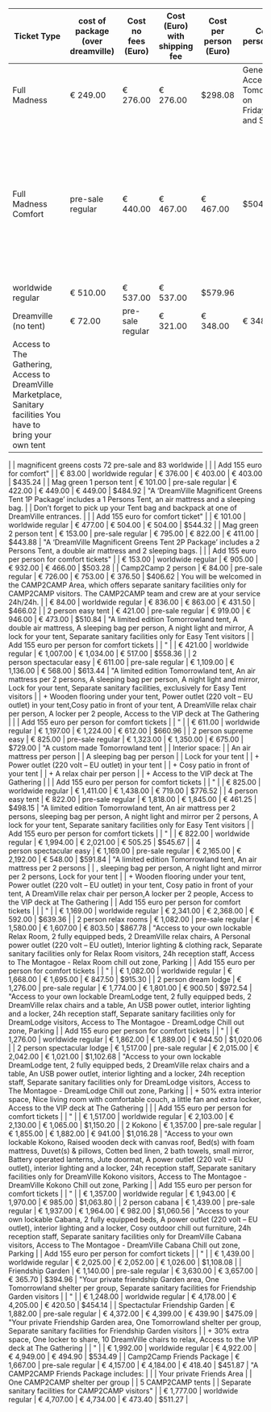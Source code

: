 | Ticket Type                                                                                                                                                                                                                   | cost of package \(over dreamville\) | Cost no fees \(Euro\) | Cost \(Euro\) with shipping fee | Cost per person \(Euro\) | Cost per person \(Dollar\)  | Description of package                                                                                                                                |
|-------------------------------------------------------------------------------------------------------------------------------------------------------------------------------------------------------------------------------|-------------------------------------|-----------------------|---------------------------------|--------------------------|-----------------------------|-------------------------------------------------------------------------------------------------------------------------------------------------------|
| Full Madness                                                                                                                                                                                                                                    | € 249\.00             | € 276\.00                       | € 276\.00                | $298\.08                    | General Access to Tomorrowland on Friday,Saturday and Sunday                                                                                         |                                                                                                                                                                                                          | € 293\.00                           | € 320\.00             | € 320\.00                       | $345\.60                 |
| Full Madness Comfort                                                                                                                                                                                                          | pre\-sale regular                   | € 440\.00             | € 467\.00                       | € 467\.00                | $504\.36                    | Comfort: general access to the festival site \+ access to the comfort \(VIP\) zone at the Mainstage and 3 other stages \(excl\. parking and lockers\) |
| worldwide regular                                                                                                                                                                                                             | € 510\.00                           | € 537\.00             | € 537\.00                       | $579\.96                 |
| Dreamville \(no tent\)                                                                                                                                                                                                        | € 72\.00                            | pre\-sale regular     | € 321\.00                       | € 348\.00                | € 348\.00                   | $375\.84                                                                                                                                              | "Access to DreamVille – 5 days, Access to Tomorrowland \(Regular or Comfort\) – 3 days                                                                                                                                                                                                                                                                                                                                                                   |
| Access to The Gathering, Access to DreamVille Marketplace, Sanitary facilities You have to bring your own tent                                                                                                                |
 |
| magnificent greens costs 72 pre\-sale and 83 worldwide                                                                                                                                                                        |
 |
| Add 155 euro for comfort"                                                                                                                                                                                                     |
| € 83\.00                                                                                                                                                                                                                      | worldwide regular                   | € 376\.00             | € 403\.00                       | € 403\.00                | $435\.24                    |
| Mag green 1 person tent                                                                                                                                                                                                       | € 101\.00                           | pre\-sale regular     | € 422\.00                       | € 449\.00                | € 449\.00                   | $484\.92                                                                                                                                              | "A ‘DreamVille Magnificent Greens Tent 1P Package’ includes a 1 Persons Tent, an air mattress and a sleeping bag\.                                                                                                                                                                                                                                                                                                                                       |
| Don’t forget to pick up your Tent bag and backpack at one of DreamVille entrances\.                                                                                                                                           |
 |
| Add 155 euro for comfort ticket"                                                                                                                                                                                              |
| € 101\.00                                                                                                                                                                                                                     | worldwide regular                   | € 477\.00             | € 504\.00                       | € 504\.00                | $544\.32                    |
| Mag green 2 person tent                                                                                                                                                                                                       | € 153\.00                           | pre\-sale regular     | € 795\.00                       | € 822\.00                | € 411\.00                   | $443\.88                                                                                                                                              | "A ‘DreamVille Magnificent Greens Tent 2P Package’ includes a 2 Persons Tent, a double air mattress and 2 sleeping bags\.                                                                                                                                                                                                                                                                                                                                |
 |
| Add 155 euro per person for comfort tickets"                                                                                                                                                                                  |
| € 153\.00                                                                                                                                                                                                                     | worldwide regular                   | € 905\.00             | € 932\.00                       | € 466\.00                | $503\.28                    |
| Camp2Camp 2 person                                                                                                                                                                                                            | € 84\.00                            | pre\-sale regular     | € 726\.00                       | € 753\.00                | € 376\.50                   | $406\.62                                                                                                                                              | You will be welcomed in the CAMP2CAMP Area, which offers separate sanitary facilities only for CAMP2CAMP visitors\. The CAMP2CAMP team and crew are at your service 24h/24h\.                                                                                                                                                                                                                                                                            |
| € 84\.00                                                                                                                                                                                                                      | worldwide regular                   | € 836\.00             | € 863\.00                       | € 431\.50                | $466\.02                    |
| 2 person easy tent                                                                                                                                                                                                            | € 421\.00                           | pre\-sale regular     | € 919\.00                       | € 946\.00                | € 473\.00                   | $510\.84                                                                                                                                              | "A limited edition Tomorrowland tent, A double air mattress, A sleeping bag per person, A night light and mirror, A lock for your tent, Separate sanitary facilities only for Easy Tent visitors                                                                                                                                                                                                                                                         |
| Add 155 euro per person for comfort tickets                                                                                                                                                                                   |
| "                                                                                                                                                                                                                             |
| € 421\.00                                                                                                                                                                                                                     | worldwide regular                   | € 1,007\.00           | € 1,034\.00                     | € 517\.00                | $558\.36                    |
| 2 person spectacular easy                                                                                                                                                                                                     | € 611\.00                           | pre\-sale regular     | € 1,109\.00                     | € 1,136\.00              | € 568\.00                   | $613\.44                                                                                                                                              | "A limited edition Tomorrowland tent, An air mattress per 2 persons, A sleeping bag per person, A night light and mirror, Lock for your tent, Separate sanitary facilities, exclusively for Easy Tent visitors                                                                                                                                                                                                                                           |
| \+ Wooden flooring under your tent, Power outlet \(220 volt – EU outlet\)  in your tent,Cosy patio in front of your tent, A DreamVille relax chair per person, A locker per 2 people, Access to the VIP deck at The Gathering |
 |
| Add 155 euro per person for comfort tickets                                                                                                                                                                                   |
| "                                                                                                                                                                                                                             |
| € 611\.00                                                                                                                                                                                                                     | worldwide regular                   | € 1,197\.00           | € 1,224\.00                     | € 612\.00                | $660\.96                    |
| 2 person supreme easy                                                                                                                                                                                                         | € 825\.00                           | pre\-sale regular     | € 1,323\.00                     | € 1,350\.00              | € 675\.00                   | $729\.00                                                                                                                                              | "A custom made Tomorrowland tent                                                                                                                                                                                                                                                                                                                                                                                                                         |
| Interior space:                                                                                                                                                                                                               |
| An air mattress per person                                                                                                                                                                                                    |
| A sleeping bag per person                                                                                                                                                                                                     |
| Lock for your tent                                                                                                                                                                                                            |
| \+ Power outlet \(220 volt – EU outlet\)  in your tent                                                                                                                                                                        |
| \+ Cosy patio in front of your tent                                                                                                                                                                                           |
| \+ A relax chair per person                                                                                                                                                                                                   |
| \+ Access to the VIP deck at The Gathering                                                                                                                                                                                    |
 |
| Add 155 euro per person for comfort tickets                                                                                                                                                                                   |
| "                                                                                                                                                                                                                             |
| € 825\.00                                                                                                                                                                                                                     | worldwide regular                   | € 1,411\.00           | € 1,438\.00                     | € 719\.00                | $776\.52                    |
| 4 person easy tent                                                                                                                                                                                                            | € 822\.00                           | pre\-sale regular     | € 1,818\.00                     | € 1,845\.00              | € 461\.25                   | $498\.15                                                                                                                                              | "A limited edition Tomorrowland tent, An air mattress per 2 persons, sleeping bag per person, A night light and mirror per 2 persons, A lock for your tent, Separate sanitary facilities only for Easy Tent visitors                                                                                                                                                                                                                                     |
| Add 155 euro per person for comfort tickets                                                                                                                                                                                   |
| "                                                                                                                                                                                                                             |
| € 822\.00                                                                                                                                                                                                                     | worldwide regular                   | € 1,994\.00           | € 2,021\.00                     | € 505\.25                | $545\.67                    |
| 4 person spectacular easy                                                                                                                                                                                                     | € 1,169\.00                         | pre\-sale regular     | € 2,165\.00                     | € 2,192\.00              | € 548\.00                   | $591\.84                                                                                                                                              | "A limited edition Tomorrowland tent, An air mattress per 2 persons                                                                                                                                                                                                                                                                                                                                                                                      |
| , sleeping bag per person, A night light and mirror per 2 persons, Lock for your tent                                                                                                                                         |
| \+ Wooden flooring under your tent, Power outlet \(220 volt – EU outlet\)  in your tent, Cosy patio in front of your tent, A DreamVille relax chair per person,A locker per 2 people, Access to the VIP deck at The Gathering |
| Add 155 euro per person for comfort tickets                                                                                                                                                                                   |
 |
| "                                                                                                                                                                                                                             |
| € 1,169\.00                                                                                                                                                                                                                   | worldwide regular                   | € 2,341\.00           | € 2,368\.00                     | € 592\.00                | $639\.36                    |
| 2 person relax rooms                                                                                                                                                                                                          | € 1,082\.00                         | pre\-sale regular     | € 1,580\.00                     | € 1,607\.00              | € 803\.50                   | $867\.78                                                                                                                                              | "Access to your own lockable Relax Room, 2 fully equipped beds, 2 DreamVille relax chairs, A Personal power outlet \(220 volt – EU outlet\), Interior lighting & clothing rack, Separate sanitary facilities only for Relax Room visitors, 24h reception staff, Access to The Montagoe \- Relax Room chill out zone, Parking                                                                                                                             |
| Add 155 euro per person for comfort tickets                                                                                                                                                                                   |
| "                                                                                                                                                                                                                             |
| € 1,082\.00                                                                                                                                                                                                                   | worldwide regular                   | € 1,668\.00           | € 1,695\.00                     | € 847\.50                | $915\.30                    |
| 2 person dream lodge                                                                                                                                                                                                          | € 1,276\.00                         | pre\-sale regular     | € 1,774\.00                     | € 1,801\.00              | € 900\.50                   | $972\.54                                                                                                                                              | "Access to your own lockable DreamLodge tent, 2 fully equipped beds, 2 DreamVille relax chairs and a table, An USB power outlet, interior lighting and a locker, 24h reception staff, Separate sanitary facilities only for DreamLodge visitors, Access to The Montagoe \- DreamLodge Chill out zone, Parking                                                                                                                                            |
| Add 155 euro per person for comfort tickets                                                                                                                                                                                   |
| "                                                                                                                                                                                                                             |
| € 1,276\.00                                                                                                                                                                                                                   | worldwide regular                   | € 1,862\.00           | € 1,889\.00                     | € 944\.50                | $1,020\.06                  |
| 2 person spectacular lodge                                                                                                                                                                                                    | € 1,517\.00                         | pre\-sale regular     | € 2,015\.00                     | € 2,042\.00              | € 1,021\.00                 | $1,102\.68                                                                                                                                            | "Access to your own lockable DreamLodge tent, 2 fully equipped beds, 2 DreamVille relax chairs and a table, An USB power outlet, interior lighting and a locker, 24h reception staff, Separate sanitary facilities only for DreamLodge visitors, Access to The Montagoe \- DreamLodge Chill out zone, Parking                                                                                                                                            |
| \+ 50% extra interior space, Nice living room with comfortable couch, a little fan and extra locker,  Access to the VIP deck at The Gathering                                                                                 |
 |
| Add 155 euro per person for comfort tickets                                                                                                                                                                                   |
| "                                                                                                                                                                                                                             |
| € 1,517\.00                                                                                                                                                                                                                   | worldwide regular                   | € 2,103\.00           | € 2,130\.00                     | € 1,065\.00              | $1,150\.20                  |
| 2 Kokono                                                                                                                                                                                                                      | € 1,357\.00                         | pre\-sale regular     | € 1,855\.00                     | € 1,882\.00              | € 941\.00                   | $1,016\.28                                                                                                                                            | "Access to your own lockable Kokono, Raised wooden deck with canvas roof, Bed\(s\) with foam mattress, Duvet\(s\) & pillows, Cotten bed linen, 2 bath towels, small mirror, Battery operated lanterns, Jute doormat, A power outlet \(220 volt – EU outlet\), interior lighting and a locker, 24h reception staff, Separate sanitary facilities only for DreamVille Kokono visitors, Access to The Montagoe \- DreamVille Kokono Chill out zone, Parking |
| Add 155 euro per person for comfort tickets                                                                                                                                                                                   |
| "                                                                                                                                                                                                                             |
| € 1,357\.00                                                                                                                                                                                                                   | worldwide regular                   | € 1,943\.00           | € 1,970\.00                     | € 985\.00                | $1,063\.80                  |
| 2 person cabana                                                                                                                                                                                                               | € 1,439\.00                         | pre\-sale regular     | € 1,937\.00                     | € 1,964\.00              | € 982\.00                   | $1,060\.56                                                                                                                                            | "Access to your own lockable Cabana, 2 fully equipped beds, A power outlet \(220 volt – EU outlet\), interior lighting and a locker, Cosy outdoor chill out furniture, 24h reception staff, Separate sanitary facilities only for DreamVille Cabana visitors, Access to The Montagoe \- DreamVille Cabana Chill out zone, Parking                                                                                                                        |
| Add 155 euro per person for comfort tickets                                                                                                                                                                                   |
| "                                                                                                                                                                                                                             |
| € 1,439\.00                                                                                                                                                                                                                   | worldwide regular                   | € 2,025\.00           | € 2,052\.00                     | € 1,026\.00              | $1,108\.08                  |
| Friendship Garden                                                                                                                                                                                                             | € 1,140\.00                         | pre\-sale regular     | € 3,630\.00                     | € 3,657\.00              | € 365\.70                   | $394\.96                                                                                                                                              | "Your private friendship Garden area, One Tomorrowland shelter per group, Separate sanitary facilities for Friendship Garden visitors                                                                                                                                                                                                                                                                                                                    |
| "                                                                                                                                                                                                                             |
| € 1,248\.00                                                                                                                                                                                                                   | worldwide regular                   | € 4,178\.00           | € 4,205\.00                     | € 420\.50                | $454\.14                    |
| Spectactular Friendship Garden                                                                                                                                                                                                | € 1,882\.00                         | pre\-sale regular     | € 4,372\.00                     | € 4,399\.00              | € 439\.90                   | $475\.09                                                                                                                                              | "Your private Friendship Garden area, One Tomorrowland shelter per group, Separate sanitary facilities for Friendship Garden visitors                                                                                                                                                                                                                                                                                                                    |
| \+ 30% extra space, One locker to share, 10 DreamVille chairs to relax, Access to the VIP deck at The Gathering                                                                                                               |
| "                                                                                                                                                                                                                             |
| € 1,992\.00                                                                                                                                                                                                                   | worldwide regular                   | € 4,922\.00           | € 4,949\.00                     | € 494\.90                | $534\.49                    |
| Camp2Camp Friends Package                                                                                                                                                                                                     | € 1,667\.00                         | pre\-sale regular     | € 4,157\.00                     | € 4,184\.00              | € 418\.40                   | $451\.87                                                                                                                                              | "A CAMP2CAMP Friends Package includes:                                                                                                                                                                                                                                                                                                                                                                                                                   |
 |
| Your private Friends Area                                                                                                                                                                                                     |
| One CAMP2CAMP shelter per group                                                                                                                                                                                               |
| 5 CAMP2CAMP tents                                                                                                                                                                                                             |
| Separate sanitary facilities for CAMP2CAMP visitors"                                                                                                                                                                          |
| € 1,777\.00                                                                                                                                                                                                                   | worldwide regular                   | € 4,707\.00           | € 4,734\.00                     | € 473\.40                | $511\.27                    |